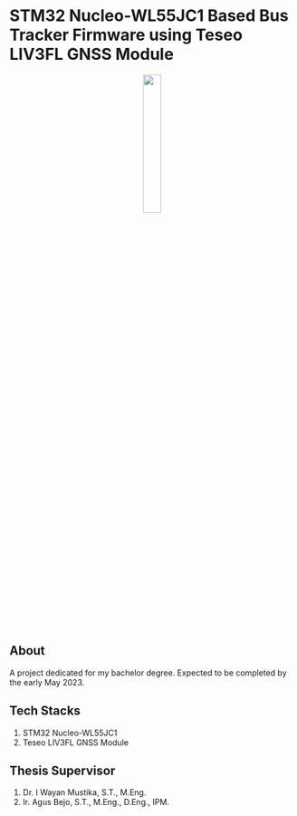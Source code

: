 # STM32 Nucleo-WL55JC1 Based Bus Tracker Firmware using Teseo LIV3FL GNSS Module

<p align="center">
  <img src="https://www.st.com/bin/ecommerce/api/image.PF268092.en.feature-description-include-personalized-no-cpn-large.jpg" style="width:25%" />
</p>

## About
A project dedicated for my bachelor degree. Expected to be completed by the early May 2023.

## Tech Stacks
<ol>
<li>STM32 Nucleo-WL55JC1</li>
<li>Teseo LIV3FL GNSS Module</li>
</ol>

## Thesis Supervisor
<ol>
<li>Dr. I Wayan Mustika, S.T., M.Eng.</li>
<li>Ir. Agus Bejo, S.T., M.Eng., D.Eng., IPM.</li>
</ol>
